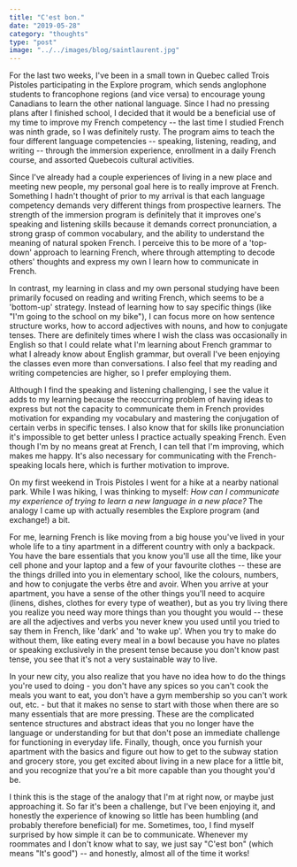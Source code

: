 ```yaml
---
title: "C'est bon."
date: "2019-05-28"
category: "thoughts"
type: "post"
image: "../../images/blog/saintlaurent.jpg"
---
```


For the last two weeks, I've been in a small town in Quebec called Trois Pistoles participating in the Explore program, which sends anglophone students to francophone regions (and vice versa) to encourage young Canadians to learn the other national language. Since I had no pressing plans after I finished school, I decided that it would be a beneficial use of my time to improve my French competency -- the last time I studied French was ninth grade, so I was definitely rusty. The program aims to teach the four different language competencies -- speaking, listening, reading, and writing -- through the immersion experience, enrollment in a daily French course, and assorted Quebecois cultural activities.

Since I've already had a couple experiences of living in a new place and meeting new people, my personal goal here is to really improve at French. Something I hadn't thought of prior to my arrival is that each language competency demands very different things from prospective learners. The strength of the immersion program is definitely that it improves one's speaking and listening skills because it demands correct pronunciation, a strong grasp of common vocabulary, and the ability to understand the meaning of natural spoken French. I perceive this to be more of a 'top-down' approach to learning French, where through attempting to decode others' thoughts and express my own I learn how to communicate in French.

In contrast, my learning in class and my own personal studying have been primarily focused on reading and writing French, which seems to be a 'bottom-up' strategy. Instead of learning how to say specific things (like "I'm going to the school on my bike"), I can focus more on how sentence structure works, how to accord adjectives with nouns, and how to conjugate tenses. There are definitely times where I wish the class was occasionally in English so that I could relate what I'm learning about French grammar to what I already know about English grammar, but overall I've been enjoying the classes even more than conversations. I also feel that my reading and writing competencies are higher, so I prefer employing them.

Although I find the speaking and listening challenging, I see the value it adds to my learning because the reoccurring problem of having ideas to express but not the capacity to communicate them in French provides motivation for expanding my vocabulary and mastering the conjugation of certain verbs in specific tenses. I also know that for skills like pronunciation it's impossible to get better unless I practice actually speaking French. Even though I'm by no means great at French, I can tell that I'm improving, which makes me happy. It's also necessary for communicating with the French-speaking locals here, which is further motivation to improve.

On my first weekend in Trois Pistoles I went for a hike at a nearby national park. While I was hiking, I was thinking to myself: _How can I communicate my experience of trying to learn a new language in a new place?_ The analogy I came up with actually resembles the Explore program (and exchange!) a bit.

For me, learning French is like moving from a big house you've lived in your whole life to a tiny apartment in a different country with only a backpack. You have the bare essentials that you know you'll use all the time, like your cell phone and your laptop and a few of your favourite clothes -- these are the things drilled into you in elementary school, like the colours, numbers, and how to conjugate the verbs être and avoir. When you arrive at your apartment, you have a sense of the other things you'll need to acquire (linens, dishes, clothes for every type of weather), but as you try living there you realize you need way more things than you thought you would -- these are all the adjectives and verbs you never knew you used until you tried to say them in French, like 'dark' and 'to wake up'. When you try to make do without them, like eating every meal in a bowl because you have no plates or speaking exclusively in the present tense because you don't know past tense, you see that it's not a very sustainable way to live.

In your new city, you also realize that you have no idea how to do the things you're used to doing - you don't have any spices so you can't cook the meals you want to eat, you don't have a gym membership so you can't work out, etc. - but that it makes no sense to start with those when there are so many essentials that are more pressing. These are the complicated sentence structures and abstract ideas that you no longer have the language or understanding for but that don't pose an immediate challenge for functioning in everyday life. Finally, though, once you furnish your apartment with the basics and figure out how to get to the subway station and grocery store, you get excited about living in a new place for a little bit, and you recognize that you're a bit more capable than you thought you'd be.

I think this is the stage of the analogy that I'm at right now, or maybe just approaching it. So far it's been a challenge, but I've been enjoying it, and honestly the experience of knowing so little has been humbling (and probably therefore beneficial) for me. Sometimes, too, I find myself surprised by how simple it can be to communicate. Whenever my roommates and I don't know what to say, we just say "C'est bon" (which means "It's good") -- and honestly, almost all of the time it works!
